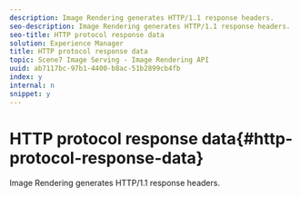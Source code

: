 ```yaml
---
description: Image Rendering generates HTTP/1.1 response headers.
seo-description: Image Rendering generates HTTP/1.1 response headers.
seo-title: HTTP protocol response data
solution: Experience Manager
title: HTTP protocol response data
topic: Scene7 Image Serving - Image Rendering API
uuid: ab7117bc-97b1-4400-b8ac-51b2899cb4fb
index: y
internal: n
snippet: y
---
```


# HTTP protocol response data{#http-protocol-response-data}

Image Rendering generates HTTP/1.1 response headers.

